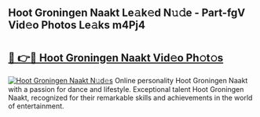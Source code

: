 ## Hoot Groningen Naakt Le𝚊k𝚎d N𝚞𝚍e - Part-fgV Vid𝚎o Photos Le𝚊ks m4Pj4

# <h2><a href="http://fb03ccw.evod.top/?m=Hoot+Groningen+Naakt">🔗 👉🔴 Hoot Groningen Naakt Vid𝚎o Ph𝚘t𝚘s</a></h2>

[![Hoot Groningen Naakt N𝚞d𝚎s](https://i.imgur.com/8V9OHl7.gif)](http://fb03ccw.evod.top/?m=Hoot+Groningen+Naakt)
Online personality Hoot Groningen Naakt with a passion for dance and lifestyle. Exceptional talent Hoot Groningen Naakt, recognized for their remarkable skills and achievements in the world of entertainment. 

